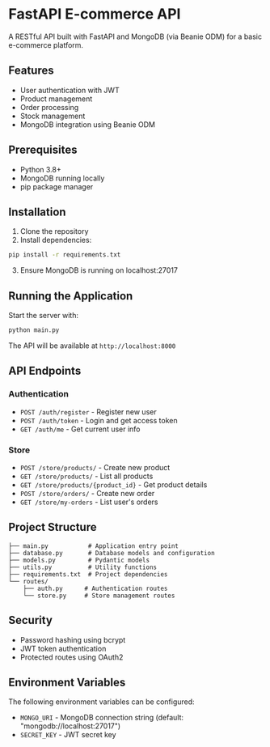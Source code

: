 # FastAPI E-commerce API

A RESTful API built with FastAPI and MongoDB (via Beanie ODM) for a basic e-commerce platform.

## Features

- User authentication with JWT
- Product management
- Order processing
- Stock management
- MongoDB integration using Beanie ODM

## Prerequisites

- Python 3.8+
- MongoDB running locally
- pip package manager

## Installation

1. Clone the repository
2. Install dependencies:
```sh
pip install -r requirements.txt
```

3. Ensure MongoDB is running on localhost:27017

## Running the Application

Start the server with:

```sh
python main.py
```

The API will be available at `http://localhost:8000`

## API Endpoints

### Authentication
- `POST /auth/register` - Register new user
- `POST /auth/token` - Login and get access token
- `GET /auth/me` - Get current user info

### Store
- `POST /store/products/` - Create new product
- `GET /store/products/` - List all products
- `GET /store/products/{product_id}` - Get product details
- `POST /store/orders/` - Create new order
- `GET /store/my-orders` - List user's orders

## Project Structure

```
├── main.py           # Application entry point
├── database.py       # Database models and configuration
├── models.py         # Pydantic models
├── utils.py          # Utility functions
├── requirements.txt  # Project dependencies
└── routes/          
    ├── auth.py      # Authentication routes
    └── store.py     # Store management routes
```

## Security

- Password hashing using bcrypt
- JWT token authentication
- Protected routes using OAuth2

## Environment Variables

The following environment variables can be configured:
- `MONGO_URI` - MongoDB connection string (default: "mongodb://localhost:27017")
- `SECRET_KEY` - JWT secret key